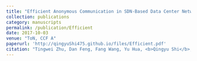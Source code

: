 ```yaml
---
title: "Efficient Anonymous Communication in SDN-Based Data Center Networks"
collection: publications
category: manuscripts
permalink: /publication/Efficient
date: 2017-10-03
venue: "ToN, CCF A"
paperurl: 'http://qingyuShi475.github.io/files/Efficient.pdf'
citation: "Tingwei Zhu, Dan Feng, Fang Wang, Yu Hua, <b>Qingyu Shi</b>, Jiahao Liu, Yongli Cheng, Yong Wan. Efficient Anonymous Communication in SDN-Based Data Center Networks. IEEE/ACM Transactions on Networking (ToN), 25(6): 3767-3780 (2017)."
---
```




